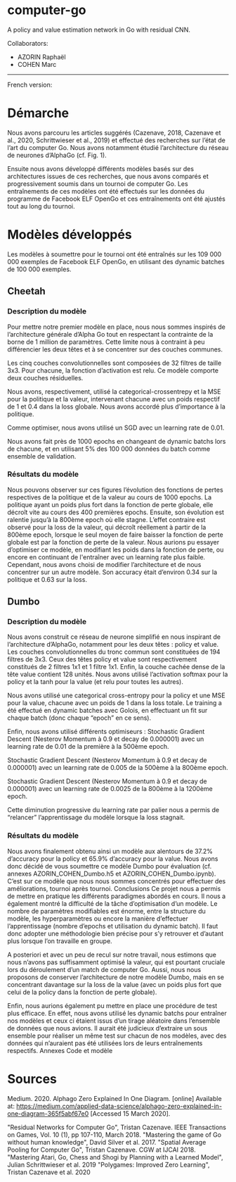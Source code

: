 # computer-go
A policy and value estimation network in Go with residual CNN.

Collaborators: 

- AZORIN Raphaël
- COHEN Marc

------------

French version:

# Démarche


Nous avons parcouru les articles suggérés (Cazenave, 2018, Cazenave et al., 2020, Schrittwieser et al., 2019) et effectué des recherches sur l’état de l’art du computer Go. Nous avons notamment étudié l’architecture du réseau de neurones d’AlphaGo (cf. Fig. 1). 

Ensuite nous avons développé différents modèles basés sur des architectures issues de ces recherches, que nous avons comparés et progressivement soumis dans un tournoi de computer Go. Les entraînements de ces modèles ont été effectués sur les données du programme de Facebook ELF OpenGo et ces entraînements ont été ajustés tout au long du tournoi.

# Modèles développés
Les modèles à soumettre pour le tournoi ont été entraînés sur les 109 000 000 exemples de Facebook ELF OpenGo, en utilisant des dynamic batches de 100 000 exemples.


## Cheetah

### Description du modèle 

Pour mettre notre premier modèle en place, nous nous sommes inspirés de l’architecture générale d’Alpha Go tout en respectant la contrainte de la borne de 1 million de paramètres. Cette limite nous à contraint à peu différencier les deux têtes et à se concentrer sur des couches communes.
 
Les cinq couches convolutionnelles sont composées de 32 filtres de taille 3x3. Pour chacune, la fonction d’activation est relu. Ce modèle comporte deux couches résiduelles. 

Nous avons, respectivement, utilisé la categorical-crossentrepy et la MSE pour la politique et la valeur, intervenant chacune avec un poids respectif de 1 et 0.4 dans la loss globale. Nous avons accordé plus d’importance à la politique.

Comme optimiser, nous avons utilisé un SGD avec un learning rate de 0.01. 

Nous avons fait près de 1000 epochs en changeant de dynamic batchs lors de chacune, et en utilisant 5% des 100 000 données du batch comme ensemble de validation. 


### Résultats du modèle 

Nous pouvons observer sur ces figures l’évolution des fonctions de pertes respectives de la politique et de la valeur au cours de 1000 epochs. La politique ayant un poids plus fort dans la fonction de perte globale, elle décroît vite au cours des 400 premières epochs. Ensuite, son évolution est ralentie jusqu’à la 800ème epoch où elle stagne. L’effet contraire est observé pour la loss de la valeur, qui décroît réellement à partir de la 800ème epoch, lorsque le seul moyen de faire baisser la fonction de perte globale est par la fonction de perte de la valeur. Nous aurions pu essayer d’optimiser ce modèle, en modifiant les poids dans la fonction de perte, ou encore en continuant de l'entraîner avec un learning rate plus faible. Cependant, nous avons choisi de modifier l’architecture et de nous concentrer sur un autre modèle. Son accuracy était d’environ 0.34 sur la politique et 0.63 sur la loss.

## Dumbo
### Description du modèle
Nous avons construit ce réseau de neurone simplifié en nous inspirant de l’architecture d’AlphaGo, notamment pour les deux têtes : policy et value. 
Les couches convolutionnelles du tronc commun sont constituées de 194 filtres de 3x3. Ceux des têtes policy et value sont respectivement constitués de 2 filtres 1x1 et 1 filtre 1x1. Enfin, la couche cachée dense de la tête value contient 128 unités. Nous avons utilisé l’activation softmax pour la policy et la tanh pour la value (et relu pour toutes les autres).

Nous avons utilisé une categorical cross-entropy pour la policy et une MSE pour la value, chacune avec un poids de 1 dans la loss totale. Le training a été effectué en dynamic batches avec Golois, en effectuant un fit sur chaque batch (donc chaque “epoch” en ce sens). 

Enfin, nous avons utilisé différents optimiseurs : 
Stochastic Gradient Descent (Nesterov Momentum à 0.9 et decay de 0.000001) avec un learning rate de 0.01 de la première à la 500ème epoch.


 Stochastic Gradient Descent (Nesterov Momentum à 0.9 et decay de 0.000001) avec un learning rate de 0.005 de la 500ème à la 800ème epoch.


 Stochastic Gradient Descent (Nesterov Momentum à 0.9 et decay de 0.000001) avec un learning rate de 0.0025 de la 800ème à la 1200ème epoch.

Cette diminution progressive du learning rate par palier nous a permis de “relancer” l’apprentissage du modèle lorsque la loss stagnait.

### Résultats du modèle 

Nous avons finalement obtenu ainsi un modèle aux alentours de 37.2% d’accuracy pour la policy et 65.9% d’accuracy pour la value. Nous avons donc décidé de vous soumettre ce modèle Dumbo pour évaluation (cf. annexes AZORIN_COHEN_Dumbo.h5 et AZORIN_COHEN_Dumbo.ipynb). C’est sur ce modèle que nous nous sommes concentrés pour effectuer des améliorations, tournoi après tournoi.
Conclusions
Ce projet nous a permis de mettre en pratique les différents paradigmes abordés en cours. Il nous a également montré la difficulté de la tâche d’optimisation d’un modèle. Le nombre de paramètres modifiables est énorme, entre la structure du modèle, les hyperparamètres ou encore la manière d’effectuer l’apprentissage (nombre d’epochs et utilisation du dynamic batch). Il faut donc adopter une méthodologie bien précise pour s’y retrouver et d’autant plus lorsque l’on travaille en groupe.  

A posteriori et avec un peu de recul sur notre travail, nous estimons que nous n’avons pas suffisamment optimisé la valeur, qui est pourtant cruciale lors du déroulement d’un match de computer Go. Aussi, nous nous proposons de conserver l’architecture de notre modèle Dumbo, mais en se concentrant davantage sur la loss de la value (avec un poids plus fort que celui de la policy dans la fonction de perte globale).

Enfin, nous aurions également pu mettre en place une procédure de test plus efficace. En effet, nous avons utilisé les dynamic batchs pour entraîner nos modèles et ceux ci étaient issus d’un tirage aléatoire dans l’ensemble de données que nous avions. Il aurait été judicieux d’extraire un sous ensemble pour réaliser un même test sur chacun de nos modèles, avec des données qui n’auraient pas été utilisées lors de leurs entraînements respectifs.
Annexes
Code et modèle

# Sources

Medium. 2020. Alphago Zero Explained In One Diagram. [online] Available at: <https://medium.com/applied-data-science/alphago-zero-explained-in-one-diagram-365f5abf67e0> [Accessed 15 March 2020].

"Residual Networks for Computer Go", Tristan Cazenave. IEEE Transactions on Games, Vol. 10 (1), pp 107-110, March 2018.
"Mastering the game of Go without human knowledge", David Silver et al. 2017.
"Spatial Average Pooling for Computer Go", Tristan Cazenave. CGW at IJCAI 2018.
"Mastering Atari, Go, Chess and Shogi by Planning with a Learned Model", Julian Schrittwieser et al. 2019
"Polygames: Improved Zero Learning", Tristan Cazenave et al. 2020


